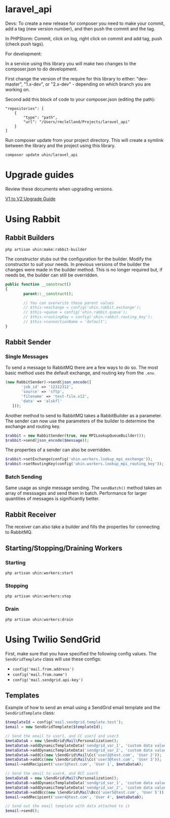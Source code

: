 # laravel_api
Devs: To create a new release for composer you need to make your commit, 
add a tag (new version number), and then push the commit and the tag. 

In PHPStorm: Commit, click on log, right click on commit and add tag, push (check push tags).



For development: 

In a service using this library you will make two changes to the composer.json to do development.

First change the version of the require for this library to either: "dev-master", "1.x-dev", or "2.x-dev" - depending on which branch you are working on.

Second add this block of code to your composer.json (editing the path):

```
"repositories": [
    {
        "type": "path",
        "url": "/Users/rmclelland/Projects/laravel_api"
    }
]
```

Run composer update from your project directory. This will create a symlink between the library and the project using this library.

```
composer update uhin/laravel_api
```

# Upgrade guides

Review these documents when upgrading versions.

[V1 to V2 Upgrade Guide](./docs/v2-upgrade-notes.md)

# Using Rabbit

## Rabbit Builders

```php artisan uhin:make:rabbit-builder```

The constructor stubs out the configuration for the builder. Modify the constructor to suit your needs. In previous versions of the builder the changes were made in the builder method. This is no longer required but, if needs be, the builder can still be overridden.

```php  
public function __construct()
{
        parent::__construct();

        // You can overwrite these parent values
        // $this->exchange = config('uhin.rabbit.exchange');
        // $this->queue = config('uhin.rabbit.queue');
        // $this->routingKey = config('uhin.rabbit.routing_key');
        // $this->connectionName = 'default';
}
```


## Rabbit Sender

### Single Messages

To send a message to RabbitMQ there are a few ways to do so. The most basic method uses the default exchange, and routing key from the ```.env```. 

```php
(new RabbitSender)->send(json_encode([
       'job_id' => '12312312',
       'source' => 'sftp',
       'filename' => 'test-file.x12',
       'data' => 'alskfl'
   ]));
```

Another method to send to RabbitMQ takes a RabbitBuilder as a parameter. The sender can now use the parameters of the builder to determine the exchange and routing key. 

```php        
$rabbit = new RabbitSender(true, new MPILookupQueueBuilder());
$rabbit->send(json_encode($message));
```  

The properties of a sender can also be overridden. 

```php        
$rabbit->setExchange(config('uhin.workers.lookup_mpi_exchange'));
$rabbit->setRoutingKey(config('uhin.workers.lookup_mpi_routing_key'));
```  

### Batch Sending

Same usage as single message sending. The ```sendBatch()``` method takes an array of messsages and send them in batch. Performance for larger quantities of messages is significantly better.

## Rabbit Receiver

The receiver can also take a builder and fills the properties for connecting to RabbitMQ. 

## Starting/Stopping/Draining Workers

### Starting 

```php artisan uhin:workers:start```

### Stopping 

```php artisan uhin:workers:stop```

### Drain 

```php artisan uhin:workers:drain```


# Using Twilio SendGrid

First, make sure that you have specified the following config values. The `SendGridTemplate` class will use these configs:
- `config('mail.from.address')`
- `config('mail.from.name')`
- `config('mail.sendgrid.api-key')`

## Templates

Example of how to send an email using a SendGrid email template and the `SendGridTemplate` class:

```php
$templateId = config('mail.sendgrid.template.test');
$email = new SendGridTemplate($templateId);

// Send the email to user1, and CC user2 and user3
$metaDataA = new \SendGrid\Mail\Personalization();
$metaDataA->addDynamicTemplateData('sendgrid_var_1', 'custom data value 1');
$metaDataA->addDynamicTemplateData('sendgrid_var_2', 'custom data value 2');
$metaDataA->addCc(new \SendGrid\Mail\Cc('user2@test.com', 'User 2'));
$metaDataA->addCc(new \SendGrid\Mail\Cc('user3@test.com', 'User 3'));
$email->addRecipient('user1@test.com', 'User 1', $metaDataA);

// Send the email to user4, and BCC user5
$metaDataB = new \SendGrid\Mail\Personalization();
$metaDataB->addDynamicTemplateData('sendgrid_var_1', 'custom data value 3');
$metaDataB->addDynamicTemplateData('sendgrid_var_2', 'custom data value 4');
$metaDataB->addBcc(new \SendGrid\Mail\Bcc('user5@test.com', 'User 5'));
$email->addRecipient('user4@test.com', 'User 4', $metaDataB);

// Send out the email template with data attached to it
$email->send();
```
